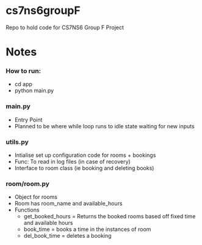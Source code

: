 # cs7ns6groupF
Repo to hold code for CS7NS6 Group F Project

# Notes
### How to run:
- cd app
- python main.py

### main.py
- Entry Point
- Planned to be where while loop runs to idle state waiting for new inputs

### utils.py
- Intialise set up configuration code for rooms + bookings
- Func: To read in log files (in case of recovery)
- Interface to room class (ie booking and deleting books)

### room/room.py
- Object for rooms
- Room has room_name and available_hours
- Functions
    - get_booked_hours = Returns the booked rooms based off fixed time and available hours
    - book_time = books a time in the instances of room
    - del_book_time = deletes a booking
    